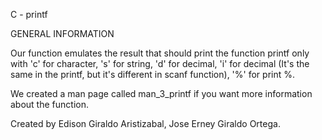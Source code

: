 C - printf

GENERAL INFORMATION

Our function emulates the result that should print the function printf
only with 'c' for character, 's' for string, 'd' for decimal, 'i' for
decimal (It's the same in the printf, but it's different in scanf function),
'%' for print %.

We created a man page called man_3_printf if you want more information
about the function.

Created by Edison Giraldo Aristizabal, Jose Erney Giraldo Ortega.
